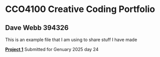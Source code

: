# CCO4100 Creative Coding Portfolio
## Dave Webb 394326

This is an example file that I am using to share stuff I have made

[**Project 1**](Project1.md)
Submitted for Genuary 2025 day 24
